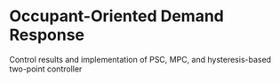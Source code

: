 # Occupant-Oriented Demand Response

Control results and implementation of PSC, MPC, and hysteresis-based two-point controller

